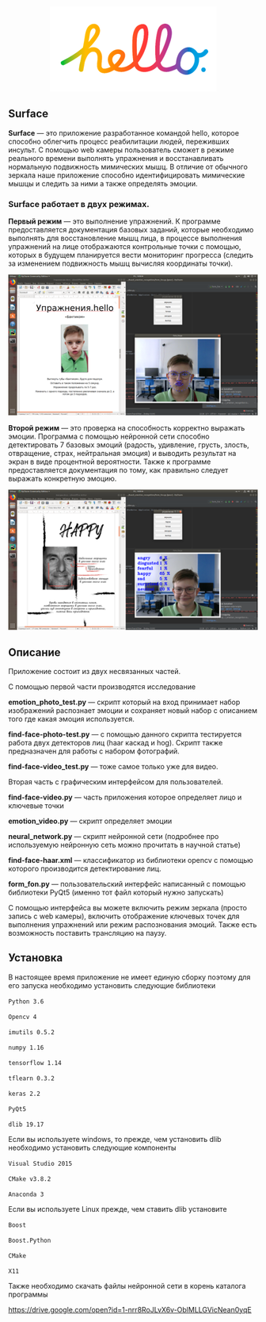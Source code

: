 <p align="center">
  <img src="screenshot/hello..png"/></div>
</p>

Surface
-------
**Surface** — это приложение разработанное командой hello, которое способно облегчить процесс реабилитации людей, переживших инсульт.  С помощью web камеры пользователь сможет в режиме реального времени выполнять упражнения и восстанавливать нормальную подвижность мимических мышц. В отличие от обычного зеркала наше приложение способно идентифицировать мимические мышцы и следить за ними а также определять эмоции.

### Surface работает в двух режимах. 

**Первый режим** — это выполнение упражнений. К программе предоставляется документация базовых заданий, которые необходимо выполнять для восстановление мышц лица, в процессе выполнения упражнений на лице отображаются контрольные точки с помощью, которых в будущем планируется вести мониторинг прогресса (следить за изменением подвижность мышц вычисляя координаты точки).

<p align="center">
  <img src="screenshot/key_points.png"/></div>
</p>

**Второй режим** — это проверка на способность корректно выражать эмоции. Программа с помощью нейронной сети способно детектировать 7 базовых эмоций (радость, удивление, грусть, злость, отвращение, страх, нейтральная эмоция) и выводить результат на экран в виде процентной вероятности. Также к программе предоставляется документация по тому, как правильно следует выражать конкретную эмоцию.

<p align="center">
  <img src="screenshot/emotion.png"/></div>
</p>

## Описание

Приложение состоит из двух несвязанных частей.

С помощью первой части производятся исследование 

**emotion_photo_test.py** — скрипт который на вход принимает набор изображений распознает эмоции и сохраняет новый набор с описанием того где какая эмоция используется.

**find-face-photo-test.py** — с помощью данного скрипта тестируется работа двух детекторов лиц (haar каскад и hog). Скрипт также предназначен для работы с набором фотографий.

**find-face-video_test.py** — тоже самое только уже для видео.

Вторая часть с графическим интерфейсом для пользователей.

**find-face-video.py** — часть приложения которое определяет лицо и ключевые точки

**emotion_video.py** — скрипт определяет эмоции

**neural_network.py** — скрипт нейронной сети (подробнее про используемую нейронную сеть можно прочитать в научной статье)

**find-face-haar.xml** — классификатор из библиотеки opencv с помощью которого производится детектирование лиц.

**form_fon.py** — пользовательский интерфейс написанный с помощью библиотеки PyQt5 (именно тот файл который нужно запускать)

С помощью интерфейса вы можете включить режим зеркала (просто запись с web камеры), включить отображение ключевых точек для выполнения упражнений или режим распознования эмоций. Также есть возможность поставить трансляцию на паузу.

## Установка 

В настоящее время приложение не имеет единую сборку поэтому для его запуска необходимо установить следующие библиотеки

`Python 3.6`

`Opencv 4`

`imutils 0.5.2`

`numpy 1.16`

`tensorflow 1.14`

`tflearn 0.3.2`

`keras 2.2`

`PyQt5`

`dlib 19.17`

Если вы используете windows, то прежде, чем установить dlib необходимо установить следующие компоненты

`Visual Studio 2015`

`CMake v3.8.2`

`Anaconda 3`

Если вы используете Linux прежде, чем ставить dlib установите

`Boost`

`Boost.Python`

`CMake`

`X11`

Также необходимо скачать файлы нейронной сети в корень каталога программы 

https://drive.google.com/open?id=1-nrr8RoJLvX6v-OblMLLGVicNean0yqE
